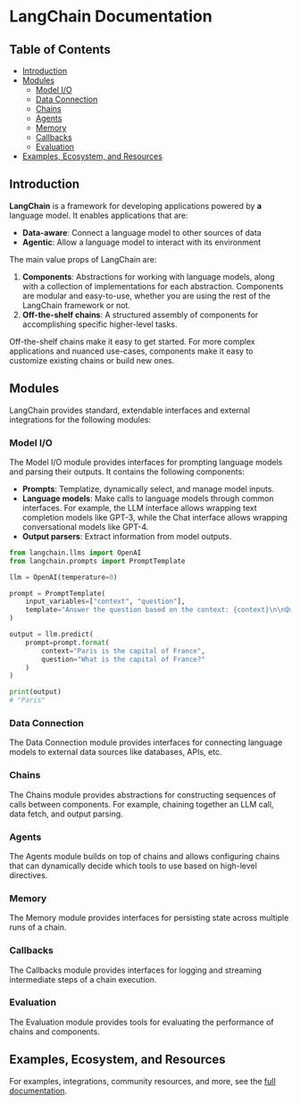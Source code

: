 

# LangChain Documentation 

## Table of Contents
- [Introduction](#introduction)
- [Modules](#modules)
  - [Model I/O](#model-io)
  - [Data Connection](#data-connection)
  - [Chains](#chains)
  - [Agents](#agents)
  - [Memory](#memory)
  - [Callbacks](#callbacks)
  - [Evaluation](#evaluation)
- [Examples, Ecosystem, and Resources](#examples-ecosystem-and-resources)

## Introduction

**LangChain** is a framework for developing applications powered by **a** language model. It enables applications that are:

* **Data-aware**: Connect a language model to other sources of data
* **Agentic**: Allow a language model to interact with its environment

The main value props of LangChain are:

1. **Components**: Abstractions for working with language models, along with a collection of implementations for each abstraction. Components are modular and easy-to-use, whether you are using the rest of the LangChain framework or not.
2. **Off-the-shelf chains**: A structured assembly of components for accomplishing specific higher-level tasks. 

Off-the-shelf chains make it easy to get started. For more complex applications and nuanced use-cases, components make it easy to customize existing chains or build new ones.

## Modules

LangChain provides standard, extendable interfaces and external integrations for the following modules:

### Model I/O

The Model I/O module provides interfaces for prompting language models and parsing their outputs. It contains the following components:

- **Prompts**: Templatize, dynamically select, and manage model inputs.
- **Language models**: Make calls to language models through common interfaces. For example, the LLM interface allows wrapping text completion models like GPT-3, while the Chat interface allows wrapping conversational models like GPT-4.
- **Output parsers**: Extract information from model outputs.

```python
from langchain.llms import OpenAI
from langchain.prompts import PromptTemplate

llm = OpenAI(temperature=0)

prompt = PromptTemplate(
    input_variables=["context", "question"], 
    template="Answer the question based on the context: {context}\n\nQuestion: {question}\nAnswer:"
)

output = llm.predict(
    prompt=prompt.format(
        context="Paris is the capital of France", 
        question="What is the capital of France?"
    )
)

print(output)
# "Paris"
```

### Data Connection

The Data Connection module provides interfaces for connecting language models to external data sources like databases, APIs, etc.

### Chains 

The Chains module provides abstractions for constructing sequences of calls between components. For example, chaining together an LLM call, data fetch, and output parsing.

### Agents

The Agents module builds on top of chains and allows configuring chains that can dynamically decide which tools to use based on high-level directives.

### Memory

The Memory module provides interfaces for persisting state across multiple runs of a chain.

### Callbacks

The Callbacks module provides interfaces for logging and streaming intermediate steps of a chain execution.

### Evaluation

The Evaluation module provides tools for evaluating the performance of chains and components.

## Examples, Ecosystem, and Resources

For examples, integrations, community resources, and more, see the [full documentation](https://langchain.readthedocs.io).

